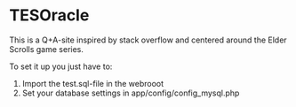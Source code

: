 TESOracle
=====================================
This is a Q+A-site inspired by stack overflow and centered around the Elder Scrolls game series.

To set it up you just have to:

1. Import the test.sql-file in the webrooot
2. Set your database settings in app/config/config_mysql.php